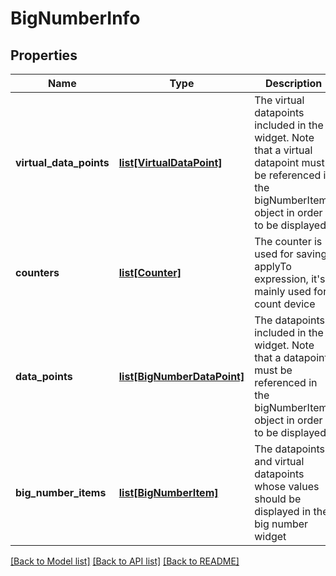 # BigNumberInfo

## Properties
Name | Type | Description | Notes
------------ | ------------- | ------------- | -------------
**virtual_data_points** | [**list[VirtualDataPoint]**](VirtualDataPoint.md) | The virtual datapoints included in the widget. Note that a virtual datapoint must be referenced in the bigNumberItems object in order to be displayed | [optional] 
**counters** | [**list[Counter]**](Counter.md) | The counter is used for saving applyTo expression, it&#x27;s mainly used for count device | [optional] 
**data_points** | [**list[BigNumberDataPoint]**](BigNumberDataPoint.md) | The datapoints included in the widget. Note that a datapoint must be referenced in the bigNumberItems object in order to be displayed | 
**big_number_items** | [**list[BigNumberItem]**](BigNumberItem.md) | The datapoints and virtual datapoints whose values should be displayed in the big number widget | 

[[Back to Model list]](../README.md#documentation-for-models) [[Back to API list]](../README.md#documentation-for-api-endpoints) [[Back to README]](../README.md)

